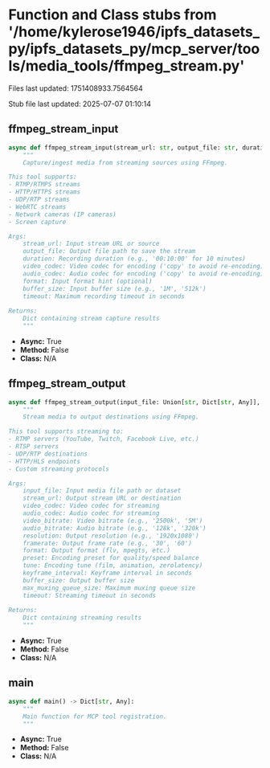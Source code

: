 # Function and Class stubs from '/home/kylerose1946/ipfs_datasets_py/ipfs_datasets_py/mcp_server/tools/media_tools/ffmpeg_stream.py'

Files last updated: 1751408933.7564564

Stub file last updated: 2025-07-07 01:10:14

## ffmpeg_stream_input

```python
async def ffmpeg_stream_input(stream_url: str, output_file: str, duration: Optional[str] = None, video_codec: str = "copy", audio_codec: str = "copy", format: Optional[str] = None, buffer_size: Optional[str] = None, timeout: int = 3600) -> Dict[str, Any]:
    """
    Capture/ingest media from streaming sources using FFmpeg.

This tool supports:
- RTMP/RTMPS streams
- HTTP/HTTPS streams
- UDP/RTP streams
- WebRTC streams
- Network cameras (IP cameras)
- Screen capture

Args:
    stream_url: Input stream URL or source
    output_file: Output file path to save the stream
    duration: Recording duration (e.g., '00:10:00' for 10 minutes)
    video_codec: Video codec for encoding ('copy' to avoid re-encoding)
    audio_codec: Audio codec for encoding ('copy' to avoid re-encoding)
    format: Input format hint (optional)
    buffer_size: Input buffer size (e.g., '1M', '512k')
    timeout: Maximum recording timeout in seconds
    
Returns:
    Dict containing stream capture results
    """
```
* **Async:** True
* **Method:** False
* **Class:** N/A

## ffmpeg_stream_output

```python
async def ffmpeg_stream_output(input_file: Union[str, Dict[str, Any]], stream_url: str, video_codec: str = "libx264", audio_codec: str = "aac", video_bitrate: Optional[str] = None, audio_bitrate: Optional[str] = None, resolution: Optional[str] = None, framerate: Optional[str] = None, format: str = "flv", preset: str = "fast", tune: Optional[str] = None, keyframe_interval: Optional[str] = None, buffer_size: Optional[str] = None, max_muxing_queue_size: str = "1024", timeout: int = 3600) -> Dict[str, Any]:
    """
    Stream media to output destinations using FFmpeg.

This tool supports streaming to:
- RTMP servers (YouTube, Twitch, Facebook Live, etc.)
- RTSP servers
- UDP/RTP destinations
- HTTP/HLS endpoints
- Custom streaming protocols

Args:
    input_file: Input media file path or dataset
    stream_url: Output stream URL or destination
    video_codec: Video codec for streaming
    audio_codec: Audio codec for streaming
    video_bitrate: Video bitrate (e.g., '2500k', '5M')
    audio_bitrate: Audio bitrate (e.g., '128k', '320k')
    resolution: Output resolution (e.g., '1920x1080')
    framerate: Output frame rate (e.g., '30', '60')
    format: Output format (flv, mpegts, etc.)
    preset: Encoding preset for quality/speed balance
    tune: Encoding tune (film, animation, zerolatency)
    keyframe_interval: Keyframe interval in seconds
    buffer_size: Output buffer size
    max_muxing_queue_size: Maximum muxing queue size
    timeout: Streaming timeout in seconds
    
Returns:
    Dict containing streaming results
    """
```
* **Async:** True
* **Method:** False
* **Class:** N/A

## main

```python
async def main() -> Dict[str, Any]:
    """
    Main function for MCP tool registration.
    """
```
* **Async:** True
* **Method:** False
* **Class:** N/A
